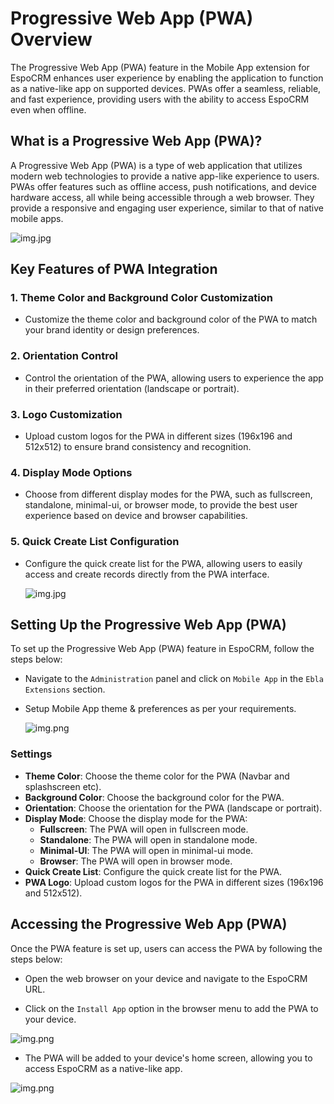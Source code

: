 # Progressive Web App (PWA) Overview

The Progressive Web App (PWA) feature in the Mobile App extension for EspoCRM enhances user experience by enabling the
application to function as a native-like app on supported devices. PWAs offer a seamless, reliable, and fast experience,
providing users with the ability to access EspoCRM even when offline.

## What is a Progressive Web App (PWA)?

A Progressive Web App (PWA) is a type of web application that utilizes modern web technologies to provide a native
app-like experience to users. PWAs offer features such as offline access, push notifications, and device hardware
access, all while being accessible through a web browser. They provide a responsive and engaging user experience,
similar to that of native mobile apps.

![img.jpg](../../_static/images/extensions/mobile-app/pwa/pwa-0.jpg)

## Key Features of PWA Integration

### 1. Theme Color and Background Color Customization

- Customize the theme color and background color of the PWA to match your brand identity or design preferences.

### 2. Orientation Control

- Control the orientation of the PWA, allowing users to experience the app in their preferred orientation (landscape or
  portrait).

### 3. Logo Customization

- Upload custom logos for the PWA in different sizes (196x196 and 512x512) to ensure brand consistency and recognition.

### 4. Display Mode Options

- Choose from different display modes for the PWA, such as fullscreen, standalone, minimal-ui, or browser mode, to
  provide the best user experience based on device and browser capabilities.

### 5. Quick Create List Configuration

- Configure the quick create list for the PWA, allowing users to easily access and create records directly from the PWA
  interface.

  ![img.jpg](../../_static/images/extensions/mobile-app/pwa/pwa-1.jpg)

## Setting Up the Progressive Web App (PWA)

To set up the Progressive Web App (PWA) feature in EspoCRM, follow the steps below:

- Navigate to the `Administration` panel and click on `Mobile App` in the `Ebla Extensions` section.

- Setup Mobile App theme & preferences as per your requirements.

  ![img.png](../../_static/images/extensions/mobile-app/pwa/setup-0.png)

### Settings

- **Theme Color**: Choose the theme color for the PWA (Navbar and splashscreen etc).
- **Background Color**: Choose the background color for the PWA.
- **Orientation**: Choose the orientation for the PWA (landscape or portrait).
- **Display Mode**: Choose the display mode for the PWA:
    - **Fullscreen**: The PWA will open in fullscreen mode.
    - **Standalone**: The PWA will open in standalone mode.
    - **Minimal-UI**: The PWA will open in minimal-ui mode.
    - **Browser**: The PWA will open in browser mode.
- **Quick Create List**: Configure the quick create list for the PWA.
- **PWA Logo**: Upload custom logos for the PWA in different sizes (196x196 and 512x512).


## Accessing the Progressive Web App (PWA)

Once the PWA feature is set up, users can access the PWA by following the steps below:

- Open the web browser on your device and navigate to the EspoCRM URL.

- Click on the `Install App` option in the browser menu to add the PWA to your device.

![img.png](../../_static/images/extensions/mobile-app/pwa/pwa-2.jpg)

- The PWA will be added to your device's home screen, allowing you to access EspoCRM as a native-like app.

![img.png](../../_static/images/extensions/mobile-app/pwa/pwa-3.jpg)

